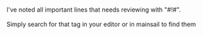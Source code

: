 <br />I've noted all important lines that needs reviewing with "#!#".<br />
<br>Simply search for that tag in your editor or in mainsail to find them</br>